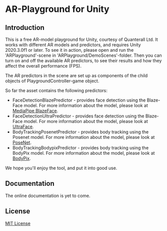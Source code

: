 # AR-Playground for Unity

## Introduction

This is a free AR-model playground for Unity, courtesy of Quanterall Ltd. It works with different AR models and predictors, and requires Unity 2020.3.0f1 or later. To see it in action, please open and run the 'ARPlayground'-scene in 'ARPlayground/DemoScenes'-folder. Then you can turn on and off the available AR predictors, to see their results and how they affect the overall performance (FPS).

The AR predictors in the scene are set up as components of the child objects of PlaygroundController-game object.

So far the asset contains the following predictors:
* FaceDetectionBlazePredictor - provides face detection using the Blaze-Face model. For more information about the model, please look at [MediaPipe BlazeFace](https://sites.google.com/view/perception-cv4arvr/blazeface).
* FaceDetectionUltraPredictor - provides face detection using the Blaze-Face model. For more information about the model, please look at [UltraFace](https://github.com/Linzaer/Ultra-Light-Fast-Generic-Face-Detector-1MB).
* BodyTrackingPosenetPredictor - provides body tracking using the Posenet model. For more information about the model, please look at [PoseNet](https://medium.com/tensorflow/real-time-human-pose-estimation-in-the-browser-with-tensorflow-js-7dd0bc881cd5).
* BodyTrackingBodypixPredictor - provides body tracking using the BodyPix model. For more information about the model, please look at [BodyPix](https://blog.tensorflow.org/2019/11/updated-bodypix-2.html).

We hope you'll enjoy the tool, and put it into good use.

## Documentation

The online documentation is yet to come.

## License

[MIT License](LICENSE)

